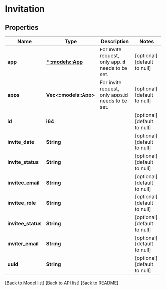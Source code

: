 # Invitation

## Properties
Name | Type | Description | Notes
------------ | ------------- | ------------- | -------------
**app** | [***::models::App**](App.md) | For invite request, only app.id needs to be set. | [optional] [default to null]
**apps** | [**Vec<::models::App>**](App.md) | For invite request, only apps.id needs to be set. | [optional] [default to null]
**id** | **i64** |  | [optional] [default to null]
**invite_date** | **String** |  | [optional] [default to null]
**invite_status** | **String** |  | [optional] [default to null]
**invitee_email** | **String** |  | [optional] [default to null]
**invitee_role** | **String** |  | [optional] [default to null]
**invitee_status** | **String** |  | [optional] [default to null]
**inviter_email** | **String** |  | [optional] [default to null]
**uuid** | **String** |  | [optional] [default to null]

[[Back to Model list]](../README.md#documentation-for-models) [[Back to API list]](../README.md#documentation-for-api-endpoints) [[Back to README]](../README.md)


